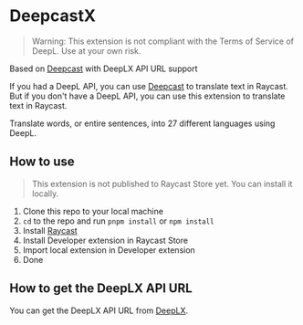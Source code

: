 # DeepcastX

>Warning: This extension is not compliant with the Terms of Service of DeepL. Use at your own risk.

Based on [Deepcast](https://www.raycast.com/mooxl/deepcast) with DeepLX API URL support

If you had a DeepL API, you can use [Deepcast](https://www.raycast.com/mooxl/deepcast) to translate text in Raycast. But if you don't have a DeepL API, you can use this extension to translate text in Raycast.

Translate words, or entire sentences, into 27 different languages using DeepL.

## How to use

>This extension is not published to Raycast Store yet. You can install it locally.

1. Clone this repo to your local machine
2. `cd` to the repo and run `pnpm install` or `npm install`
3. Install [Raycast](https://www.raycast.com/)
4. Install Developer extension in Raycast Store
5. Import local extension in Developer extension
6. Done

## How to get the DeepLX API URL

You can get the DeepLX API URL from [DeepLX](https://github.com/OwO-Network/DeepLX).

